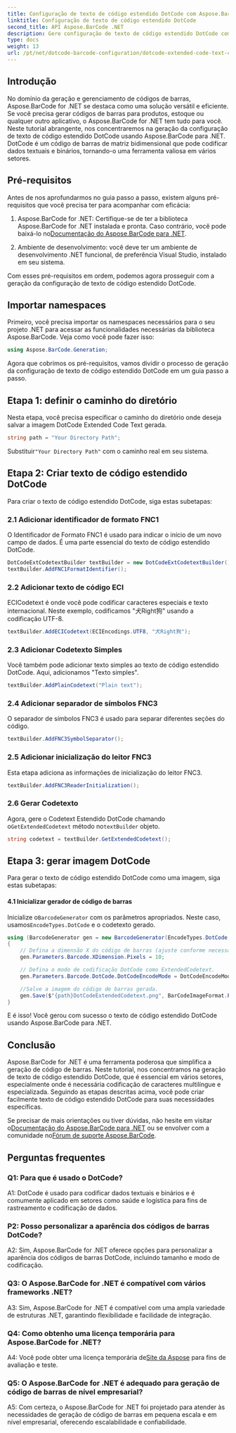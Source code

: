 ```yaml
---
title: Configuração de texto de código estendido DotCode com Aspose.BarCode para .NET
linktitle: Configuração de texto de código estendido DotCode
second_title: API Aspose.BarCode .NET
description: Gere configuração de texto de código estendido DotCode com facilidade usando Aspose.BarCode para .NET. Siga nosso guia passo a passo para criação eficiente de códigos de barras.
type: docs
weight: 13
url: /pt/net/dotcode-barcode-configuration/dotcode-extended-code-text-configuration/
---
```

## Introdução

No domínio da geração e gerenciamento de códigos de barras, Aspose.BarCode for .NET se destaca como uma solução versátil e eficiente. Se você precisa gerar códigos de barras para produtos, estoque ou qualquer outro aplicativo, o Aspose.BarCode for .NET tem tudo para você. Neste tutorial abrangente, nos concentraremos na geração da configuração de texto de código estendido DotCode usando Aspose.BarCode para .NET. DotCode é um código de barras de matriz bidimensional que pode codificar dados textuais e binários, tornando-o uma ferramenta valiosa em vários setores.

## Pré-requisitos

Antes de nos aprofundarmos no guia passo a passo, existem alguns pré-requisitos que você precisa ter para acompanhar com eficácia:

1.  Aspose.BarCode for .NET: Certifique-se de ter a biblioteca Aspose.BarCode for .NET instalada e pronta. Caso contrário, você pode baixá-lo no[Documentação do Aspose.BarCode para .NET](https://reference.aspose.com/barcode/net/).

2. Ambiente de desenvolvimento: você deve ter um ambiente de desenvolvimento .NET funcional, de preferência Visual Studio, instalado em seu sistema.

Com esses pré-requisitos em ordem, podemos agora prosseguir com a geração da configuração de texto de código estendido DotCode.

## Importar namespaces

Primeiro, você precisa importar os namespaces necessários para o seu projeto .NET para acessar as funcionalidades necessárias da biblioteca Aspose.BarCode. Veja como você pode fazer isso:


```csharp
using Aspose.BarCode.Generation;
```

Agora que cobrimos os pré-requisitos, vamos dividir o processo de geração da configuração de texto de código estendido DotCode em um guia passo a passo.



## Etapa 1: definir o caminho do diretório

Nesta etapa, você precisa especificar o caminho do diretório onde deseja salvar a imagem DotCode Extended Code Text gerada.

```csharp
string path = "Your Directory Path";
```

 Substituir`"Your Directory Path"` com o caminho real em seu sistema.

## Etapa 2: Criar texto de código estendido DotCode

Para criar o texto de código estendido DotCode, siga estas subetapas:

### 2.1 Adicionar identificador de formato FNC1

O Identificador de Formato FNC1 é usado para indicar o início de um novo campo de dados. É uma parte essencial do texto de código estendido DotCode.

```csharp
DotCodeExtCodetextBuilder textBuilder = new DotCodeExtCodetextBuilder();
textBuilder.AddFNC1FormatIdentifier();
```

### 2.2 Adicionar texto de código ECI

ECICodetext é onde você pode codificar caracteres especiais e texto internacional. Neste exemplo, codificamos "犬Right狗" usando a codificação UTF-8.

```csharp
textBuilder.AddECICodetext(ECIEncodings.UTF8, "犬Right狗");
```

### 2.3 Adicionar Codetexto Simples

Você também pode adicionar texto simples ao texto de código estendido DotCode. Aqui, adicionamos "Texto simples".

```csharp
textBuilder.AddPlainCodetext("Plain text");
```

### 2.4 Adicionar separador de símbolos FNC3

O separador de símbolos FNC3 é usado para separar diferentes seções do código.

```csharp
textBuilder.AddFNC3SymbolSeparator();
```

### 2.5 Adicionar inicialização do leitor FNC3

Esta etapa adiciona as informações de inicialização do leitor FNC3.

```csharp
textBuilder.AddFNC3ReaderInitialization();
```

### 2.6 Gerar Codetexto

 Agora, gere o Codetext Estendido DotCode chamando o`GetExtendedCodetext` método no`textBuilder` objeto.

```csharp
string codetext = textBuilder.GetExtendedCodetext();
```

## Etapa 3: gerar imagem DotCode

Para gerar o texto de código estendido DotCode como uma imagem, siga estas subetapas:

#### 4.1 Inicializar gerador de código de barras

 Inicialize o`BarcodeGenerator` com os parâmetros apropriados. Neste caso, usamos`EncodeTypes.DotCode` e o codetexto gerado.

```csharp
using (BarcodeGenerator gen = new BarcodeGenerator(EncodeTypes.DotCode, codetext))
{
    // Defina a dimensão X do código de barras (ajuste conforme necessário).
    gen.Parameters.Barcode.XDimension.Pixels = 10;

    // Defina o modo de codificação DotCode como ExtendedCodetext.
    gen.Parameters.Barcode.DotCode.DotCodeEncodeMode = DotCodeEncodeMode.ExtendedCodetext;

    //Salve a imagem do código de barras gerada.
    gen.Save($"{path}DotCodeExtendedCodetext.png", BarCodeImageFormat.Png);
}
```

E é isso! Você gerou com sucesso o texto de código estendido DotCode usando Aspose.BarCode para .NET.

## Conclusão

Aspose.BarCode for .NET é uma ferramenta poderosa que simplifica a geração de código de barras. Neste tutorial, nos concentramos na geração de texto de código estendido DotCode, que é essencial em vários setores, especialmente onde é necessária codificação de caracteres multilíngue e especializada. Seguindo as etapas descritas acima, você pode criar facilmente texto de código estendido DotCode para suas necessidades específicas.

 Se precisar de mais orientações ou tiver dúvidas, não hesite em visitar o[Documentação do Aspose.BarCode para .NET](https://reference.aspose.com/barcode/net/) ou se envolver com a comunidade no[Fórum de suporte Aspose.BarCode](https://forum.aspose.com/c/barcode/13).

## Perguntas frequentes

### Q1: Para que é usado o DotCode?

A1: DotCode é usado para codificar dados textuais e binários e é comumente aplicado em setores como saúde e logística para fins de rastreamento e codificação de dados.

### P2: Posso personalizar a aparência dos códigos de barras DotCode?

A2: Sim, Aspose.BarCode for .NET oferece opções para personalizar a aparência dos códigos de barras DotCode, incluindo tamanho e modo de codificação.

### Q3: O Aspose.BarCode for .NET é compatível com vários frameworks .NET?

A3: Sim, Aspose.BarCode for .NET é compatível com uma ampla variedade de estruturas .NET, garantindo flexibilidade e facilidade de integração.

### Q4: Como obtenho uma licença temporária para Aspose.BarCode for .NET?

 A4: Você pode obter uma licença temporária de[Site da Aspose](https://purchase.aspose.com/temporary-license/) para fins de avaliação e teste.

### Q5: O Aspose.BarCode for .NET é adequado para geração de código de barras de nível empresarial?

A5: Com certeza, o Aspose.BarCode for .NET foi projetado para atender às necessidades de geração de código de barras em pequena escala e em nível empresarial, oferecendo escalabilidade e confiabilidade.